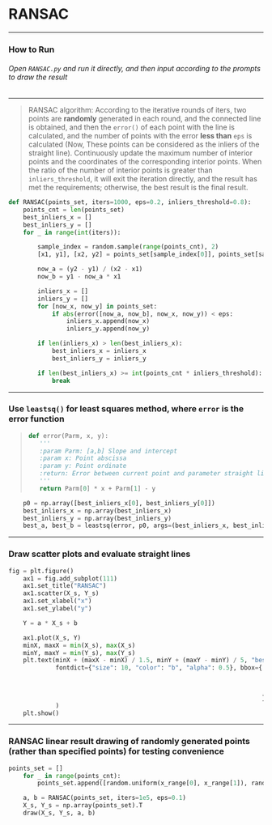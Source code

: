 # RANSAC

---

### How to Run

###### Open `RANSAC.py` and run it directly, and then input according to the prompts to draw the result

---

> RANSAC algorithm: According to the iterative rounds of iters, two points are **randomly** generated in each round, and the connected line is obtained, and then the `error()` of each point with the line is calculated, and the number of points with the error **less than** `eps` is calculated (Now, These points can be considered as the inliers of the straight line). Continuously update the maximum number of interior points and the coordinates of the corresponding interior points. When the ratio of the number of interior points is greater than `inliers_threshold`, it will exit the iteration directly, and the result has met the requirements; otherwise, the best result is the final result.

```python
def RANSAC(points_set, iters=1000, eps=0.2, inliers_threshold=0.8):
    points_cnt = len(points_set)
    best_inliers_x = []
    best_inliers_y = []
    for _ in range(int(iters)):

        sample_index = random.sample(range(points_cnt), 2)
        [x1, y1], [x2, y2] = points_set[sample_index[0]], points_set[sample_index[1]]

        now_a = (y2 - y1) / (x2 - x1)
        now_b = y1 - now_a * x1

        inliers_x = []
        inliers_y = []
        for [now_x, now_y] in points_set:
            if abs(error([now_a, now_b], now_x, now_y)) < eps:
                inliers_x.append(now_x)
                inliers_y.append(now_y)

        if len(inliers_x) > len(best_inliers_x):
            best_inliers_x = inliers_x
            best_inliers_y = inliers_y

        if len(best_inliers_x) >= int(points_cnt * inliers_threshold):
            break
```

---

### Use `leastsq()` for least squares method, where `error` is the error function

> ```python
> def error(Parm, x, y):
>    '''
>    :param Parm: [a,b] Slope and intercept
>    :param x: Point abscissa
>    :param y: Point ordinate
>    :return: Error between current point and parameter straight line
>    '''
>    return Parm[0] * x + Parm[1] - y
> ```

```python
    p0 = np.array([best_inliers_x[0], best_inliers_y[0]])
    best_inliers_x = np.array(best_inliers_x)
    best_inliers_y = np.array(best_inliers_y)
    best_a, best_b = leastsq(error, p0, args=(best_inliers_x, best_inliers_y))[0]
```

---

### Draw scatter plots and evaluate straight lines

```python
fig = plt.figure()
    ax1 = fig.add_subplot(111)
    ax1.set_title("RANSAC")
    ax1.scatter(X_s, Y_s)
    ax1.set_xlabel("x")
    ax1.set_ylabel("y")

    Y = a * X_s + b

    ax1.plot(X_s, Y)
    minX, maxX = min(X_s), max(X_s)
    minY, maxY = min(Y_s), max(Y_s)
    plt.text(minX + (maxX - minX) / 1.5, minY + (maxY - minY) / 5, "best_a=" + str(a) + "\nbest_b=" + str(b),
             fontdict={"size": 10, "color": "b", "alpha": 0.5}, bbox={'facecolor': '#74C476',
                                                                      'edgecolor': 'b',
                                                                      'alpha': 0.3,
                                                                      'pad': 8,
                                                                      }
             )
    plt.show()
```

---

### RANSAC linear result drawing of randomly generated points (rather than specified points) for testing convenience

```python
points_set = []
    for _ in range(points_cnt):
        points_set.append([random.uniform(x_range[0], x_range[1]), random.uniform(y_range[0], y_range[1])])

    a, b = RANSAC(points_set, iters=1e5, eps=0.1)
    X_s, Y_s = np.array(points_set).T
    draw(X_s, Y_s, a, b)
```
